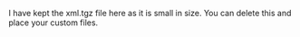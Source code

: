 I have kept the xml.tgz file here as it is small in size. You can delete this and place your custom files.
